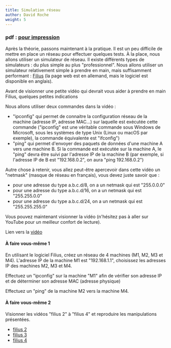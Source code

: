 ```yaml
---
title: Simulation réseau
author: David Roche
weight: 5
---
```


### pdf : [pour impression](/uploads/docsnsi/reseau/nsi_prem_simReseau1.pdf)

Après la théorie, passons maintenant à la pratique. Il est un peu
difficile de mettre en place un réseau pour effectuer quelques tests. À
la place, nous allons utiliser un simulateur de réseau. Il existe
différents types de simulateurs : du plus simple au plus
"professionnel". Nous allons utiliser un simulateur relativement
simple à prendre en main, mais suffisamment performant :
[Filius](http://www.lernsoftware-filius.de/Herunterladen) (la page web
est en allemand, mais le logiciel est disponible en anglais).

Avant de visionner une petite vidéo qui devrait vous aider à prendre en
main Filius, quelques petites indications

Nous allons utiliser deux commandes dans la vidéo :

-   "ipconfig" qui permet de connaitre la configuration réseau de la
    machine (adresse IP, adresse MAC\...) sur laquelle est exécutée
    cette commande ("ipconfig" est une véritable commande sous Windows
    de Microsoft, sous les systèmes de type Unix (Linux ou macOS par
    exemple), la commande équivalente est "ifconfig")
-   "ping" qui permet d'envoyer des paquets de données d'une machine
    A vers une machine B. Si la commande est exécutée sur la machine A,
    le "ping" devra être suivi par l'adresse IP de la machine B (par
    exemple, si l'adresse IP de B est "192.168.0.2", on aura "ping
    192.168.0.2")

Autre chose à retenir, vous allez peut-être apercevoir dans cette vidéo
un "netmask" (masque de réseau en français), vous devez juste savoir
que :

-   pour une adresse du type a.b.c.d/8, on a un netmask qui est
    "255.0.0.0"
-   pour une adresse du type a.b.c.d/16, on a un netmask qui est
    "255.255.0.0"
-   pour une adresse du type a.b.c.d/24, on a un netmask qui est
    "255.255.255.0"

Vous pouvez maintenant visionner la vidéo (n'hésitez pas à aller sur
YouTube pour un meilleur confort de lecture).

Lien vers la [vidéo](https://youtu.be/nzuRSOwdF5I)

#### À faire vous-même 1

En utilisant le logiciel Filius, créez un réseau de 4 machines (M1, M2,
M3 et M4). L'adresse IP de la machine M1 est "192.168.1.1",
choisissez les adresses IP des machines M2, M3 et M4.

Effectuez un "ipconfig" sur la machine "M1" afin de vérifier son
adresse IP et de déterminer son adresse MAC (adresse physique)

Effectuez un "ping" de la machine M2 vers la machine M4.

#### À faire vous-même 2

Visionner les vidéos "filius 2" à "filius 4" et reproduire les manipulations
présentées.

* [filius 2](https://www.youtube.com/watch?v=xyK6ThdQeR0)
* [filius 3](https://www.youtube.com/watch?v=K3GGmiLwB6U)
* [filius 4](https://www.youtube.com/watch?v=EZp_TLGVyv0)
